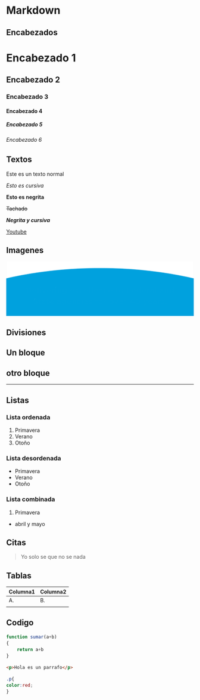 # Markdown
## Encabezados

# Encabezado 1
## Encabezado 2
### Encabezado 3
#### Encabezado 4
##### Encabezado 5
###### Encabezado 6

## Textos
Este es un texto normal

_Esto es cursiva_

**Esto es negrita**

~~Tachado~~

**_Negrita y cursiva_**

[Youtube](http://youtube.com)

## Imagenes

![imagen de google](/Markdown/IMG/fondofooter.png)

## Divisiones

Un bloque
---
otro bloque
----
___

## Listas

### Lista ordenada
1. Primavera
1. Verano
1. Otoño

### Lista desordenada

- Primavera
- Verano
- Otoño

### Lista combinada
1. Primavera
- abril y mayo

## Citas

> Yo solo se que no se nada

## Tablas
|Columna1|Columna2|
|--------|--------|
|A.      |B.      |
|        |        |

## Codigo

```js
function sumar(a+b)
{
    return a+b
}
```

```html
<p>Hola es un parrafo</p>
```

```css
.p{
color:red;
}
```